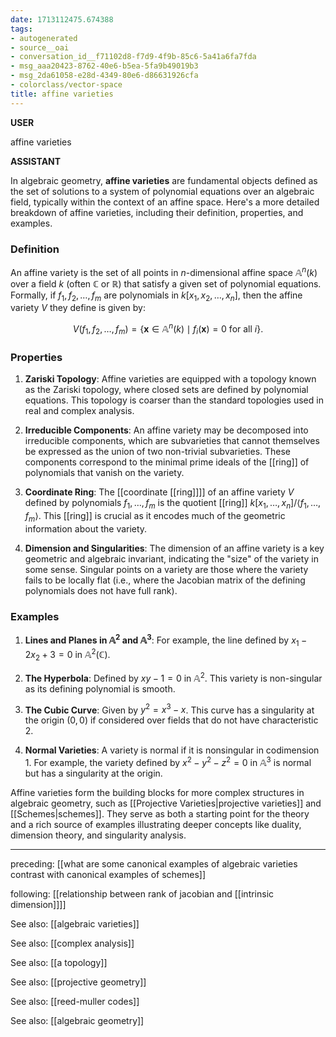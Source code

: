 ```yaml
---
date: 1713112475.674388
tags:
- autogenerated
- source__oai
- conversation_id__f71102d8-f7d9-4f9b-85c6-5a41a6fa7fda
- msg_aaa20423-8762-40e6-b5ea-5fa9b49019b3
- msg_2da61058-e28d-4349-80e6-d86631926cfa
- colorclass/vector-space
title: affine varieties
---
```


**USER**

affine varieties


**ASSISTANT**

In algebraic geometry, **affine varieties** are fundamental objects defined as the set of solutions to a system of polynomial equations over an algebraic field, typically within the context of an affine space. Here's a more detailed breakdown of affine varieties, including their definition, properties, and examples.

### Definition

An affine variety is the set of all points in $n$-dimensional affine space $\mathbb{A}^n(k)$ over a field $k$ (often $\mathbb{C}$ or $\mathbb{R}$) that satisfy a given set of polynomial equations. Formally, if $f_1, f_2, \ldots, f_m$ are polynomials in $k[x_1, x_2, \ldots, x_n]$, then the affine variety $V$ they define is given by:

$$
V(f_1, f_2, \ldots, f_m) = \{\mathbf{x} \in \mathbb{A}^n(k) \mid f_i(\mathbf{x}) = 0 \text{ for all } i\}.
$$

### Properties

1. **Zariski Topology**: Affine varieties are equipped with a topology known as the Zariski topology, where closed sets are defined by polynomial equations. This topology is coarser than the standard topologies used in real and complex analysis.

2. **Irreducible Components**: An affine variety may be decomposed into irreducible components, which are subvarieties that cannot themselves be expressed as the union of two non-trivial subvarieties. These components correspond to the minimal prime ideals of the [[ring]] of polynomials that vanish on the variety.

3. **Coordinate Ring**: The [[coordinate [[ring]]]] of an affine variety $V$ defined by polynomials $f_1, \ldots, f_m$ is the quotient [[ring]] $k[x_1, \ldots, x_n]/\langle f_1, \ldots, f_m \rangle$. This [[ring]] is crucial as it encodes much of the geometric information about the variety.

4. **Dimension and Singularities**: The dimension of an affine variety is a key geometric and algebraic invariant, indicating the "size" of the variety in some sense. Singular points on a variety are those where the variety fails to be locally flat (i.e., where the Jacobian matrix of the defining polynomials does not have full rank).

### Examples

1. **Lines and Planes in $\mathbb{A}^2$ and $\mathbb{A}^3$**: For example, the line defined by $x_1 - 2x_2 + 3 = 0$ in $\mathbb{A}^2(\mathbb{C})$.

2. **The Hyperbola**: Defined by $xy - 1 = 0$ in $\mathbb{A}^2$. This variety is non-singular as its defining polynomial is smooth.

3. **The Cubic Curve**: Given by $y^2 = x^3 - x$. This curve has a singularity at the origin $(0,0)$ if considered over fields that do not have characteristic 2.

4. **Normal Varieties**: A variety is normal if it is nonsingular in codimension 1. For example, the variety defined by $x^2 - y^2 - z^2 = 0$ in $\mathbb{A}^3$ is normal but has a singularity at the origin.

Affine varieties form the building blocks for more complex structures in algebraic geometry, such as [[Projective Varieties|projective varieties]] and [[Schemes|schemes]]. They serve as both a starting point for the theory and a rich source of examples illustrating deeper concepts like duality, dimension theory, and singularity analysis.


---

preceding: [[what are some canonical examples of algebraic varieties contrast with canonical examples of schemes]]  


following: [[relationship between rank of jacobian and [[intrinsic dimension]]]]

See also: [[algebraic varieties]]


See also: [[complex analysis]]


See also: [[a topology]]


See also: [[projective geometry]]


See also: [[reed-muller codes]]


See also: [[algebraic geometry]]